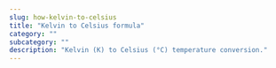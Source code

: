 ```yaml
---
slug: how-kelvin-to-celsius
title: "Kelvin to Celsius formula"
category: ""
subcategory: ""
description: "Kelvin (K) to Celsius (°C) temperature conversion."
---
```



